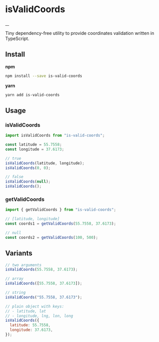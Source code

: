 # isValidCoords

<p>
  <a aria-label="NPM version" href="https://www.npmjs.com/package/is-valid-coords">
    <img alt="" src="https://badgen.net/npm/v/is-valid-coords">
  </a>
  <a aria-label="Package size" href="https://bundlephobia.com/result?p=is-valid-coords">
    <img alt="" src="https://badgen.net/bundlephobia/minzip/is-valid-coords">
  </a>
  <a aria-label="License" href="https://github.com/fitiskin/is-valid-coords/blob/main/LICENSE">
    <img alt="" src="https://badgen.net/npm/license/is-valid-coords">
  </a>
  <a aria-label="Build status" href="https://travis-ci.com/fitiskin/is-valid-coords">
     <img alt="" src="https://travis-ci.com/fitiskin/is-valid-coords.svg?branch=master">
  </a>
</p>

Tiny dependency-free utility to provide coordinates validation written in TypeScript.

## Install

**npm**

```sh
npm install --save is-valid-coords
```

**yarn**

```sh
yarn add is-valid-coords
```

## Usage

### isValidCoords

```javascript
import isValidCoords from "is-valid-coords";

const latitude = 55.7558;
const longitude = 37.6173;

// true
isValidCoords(latitude, longitude);
isValidCoords(0, 0);

// false
isValidCoords(null);
isValidCoords();
```

### getValidCoords

```javascript
import { getValidCoords } from "is-valid-coords";

// [latitude, longitude]
const coords1 = getValidCoords(55.7558, 37.6173);

// null
const coords2 = getValidCoords(100, 500);
```

## Variants

```javascript
// two arguments
isValidCoords(55.7558, 37.6173);

// array
isValidCoords([55.7558, 37.6173]);

// string
isValidCoords("55.7558, 37.6173");

// plain object with keys:
// - latitude, lat
// - longitude, lng, lon, long
isValidCoords({
  latitude: 55.7558,
  longitude: 37.6173,
});
```
